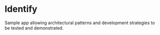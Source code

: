 # Identify

Sample app allowing architectural patterns and development strategies to be tested and demonstrated.
